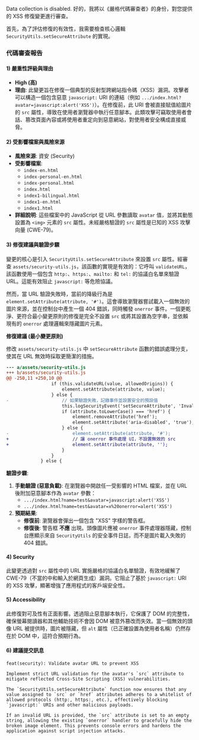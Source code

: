 Data collection is disabled.
好的，我將以《嚴格代碼審查者》的身份，對您提供的 XSS 修復變更進行審查。

首先，為了評估修復的有效性，我需要檢查核心邏輯 `SecurityUtils.setSecureAttribute` 的實現。
### **代碼審查報告**

#### **1) 嚴重性評級與理由**

*   **High (高)**
*   **理由**: 此變更旨在修復一個典型的反射型跨網站指令碼（XSS）漏洞。攻擊者可以構造一個包含惡意 `javascript:` URI 的連結（例如 `.../index.html?avatar=javascript:alert('XSS')`）。在修復前，此 URI 會被直接賦值給圖片的 `src` 屬性，導致在使用者瀏覽器中執行任意腳本。此類攻擊可竊取使用者會話、篡改頁面內容或將使用者重定向到惡意網站，對使用者安全構成直接威脅。

#### **2) 受影響檔案與風險來源**

*   **風險來源**: 資安 (Security)
*   **受影響檔案**:
    *   `index-en.html`
    *   `index-personal-en.html`
    *   `index-personal.html`
    *   `index.html`
    *   `index1-bilingual.html`
    *   `index1-en.html`
    *   `index1.html`
*   **詳細說明**: 這些檔案中的 JavaScript 從 URL 參數讀取 `avatar` 值，並將其動態設置為 `<img>` 元素的 `src` 屬性。未經嚴格驗證的 `src` 屬性是已知的 XSS 攻擊向量 (CWE-79)。

#### **3) 修復建議與驗證步驟**

變更的核心是引入 `SecurityUtils.setSecureAttribute` 來設置 `src` 屬性。經審查 `assets/security-utils.js`，該函數的實現是有效的：它呼叫 `validateURL`，該函數使用一個包含 `http:`、`https:`、`mailto:` 和 `tel:` 的協議白名單來驗證 URL。這能有效阻止 `javascript:` 等危險協議。

然而，當 URL 驗證失敗時，當前的降級行為是 `element.setAttribute(attribute, '#')`。這會導致瀏覽器嘗試載入一個無效的圖片來源，並在控制台中產生一個 404 錯誤，同時觸發 `onerror` 事件。一個更乾淨、更符合最小變更原則的修復是完全不設置 `src` 或將其設置為空字串，並依賴現有的 `onerror` 處理邏輯來隱藏圖片元素。

**修復建議 (最小變更原則)**

修改 `assets/security-utils.js` 中 `setSecureAttribute` 函數的錯誤處理分支，使其在 URL 無效時採取更簡潔的措施。

```diff
--- a/assets/security-utils.js
+++ b/assets/security-utils.js
@@ -250,11 +250,10 @@
                 if (this.validateURL(value, allowedOrigins)) {
                     element.setAttribute(attribute, value);
                 } else {
-                    // 如果驗證失敗，記錄事件並設置安全的預設值
                     this.logSecurityEvent('setSecureAttribute', 'Invalid URL blocked', { attribute, value });
                     if (attribute.toLowerCase() === 'href') {
                         element.removeAttribute('href');
                         element.setAttribute('aria-disabled', 'true');
                     } else {
-                        element.setAttribute(attribute, '#');
+                        // 讓 onerror 事件處理 UI，不設置無效的 src
+                        element.setAttribute(attribute, '');
                     }
                 }
             } else {

```

**驗證步驟**:
1.  **手動驗證 (惡意負載)**: 在瀏覽器中開啟任一受影響的 HTML 檔案，並在 URL 後附加惡意腳本作為 `avatar` 參數：
    *   `.../index.html?name=test&avatar=javascript:alert('XSS')`
    *   `.../index.html?name=test&avatar=x%20onerror=alert('XSS')`
2.  **預期結果**:
    *   **修復前**: 瀏覽器會彈出一個包含 "XSS" 字樣的警告框。
    *   **修復後**: 警告框 **不應** 出現。頭像圖片應被 `onerror` 事件處理器隱藏，控制台應顯示來自 `SecurityUtils` 的安全事件日誌，而不是圖片載入失敗的 404 錯誤。

#### **4) Security**

此變更透過對 `src` 屬性中的 URL 實施嚴格的協議白名單驗證，有效地緩解了 CWE-79（不當的中和輸入於網頁生成）漏洞。它阻止了基於 `javascript:` URI 的 XSS 攻擊，顯著增強了應用程式的客戶端安全性。

#### **5) Accessibility**

此修復對可及性有正面影響。透過阻止惡意腳本執行，它保護了 DOM 的完整性，確保螢幕閱讀器和其他輔助技術不會因 DOM 被意外篡改而失效。當一個無效的頭像 URL 被提供時，圖片被隱藏，但 `alt` 屬性（已正確設置為使用者名稱）仍然存在於 DOM 中，這符合預期行為。

#### **6) 建議提交訊息**

```
feat(security): Validate avatar URL to prevent XSS

Implement strict URL validation for the avatar's `src` attribute to mitigate reflected Cross-Site Scripting (XSS) vulnerabilities.

The `SecurityUtils.setSecureAttribute` function now ensures that any value assigned to `src` or `href` attributes adheres to a whitelist of allowed protocols (http:, https:, etc.), effectively blocking `javascript:` URIs and other malicious payloads.

If an invalid URL is provided, the `src` attribute is set to an empty string, allowing the existing `onerror` handler to gracefully hide the broken image element. This prevents console errors and hardens the application against script injection attacks.
```
